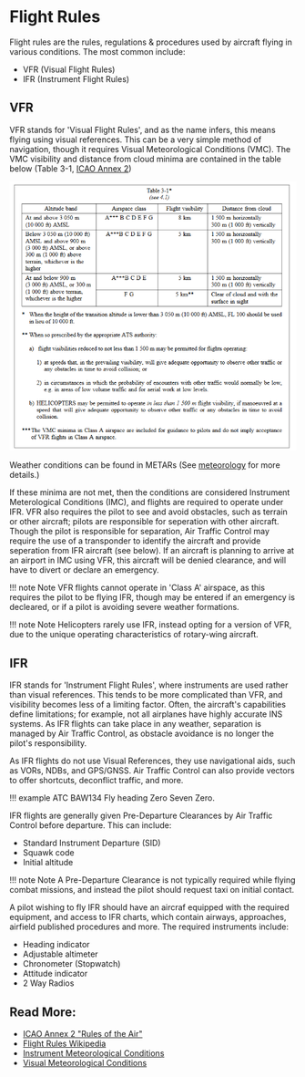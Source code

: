 # Flight Rules

Flight rules are the rules, regulations & procedures used by aircraft flying in various conditions. The most common include:

- VFR (Visual Flight Rules)
- IFR (Instrument Flight Rules)

## VFR

VFR stands for 'Visual Flight Rules', and as the name infers, this means flying using visual references. This can be a very simple method of navigation, though it requires Visual Meteorological Conditions (VMC). The VMC visibility and distance from cloud minima are contained in the table below (Table 3-1, [ICAO Annex 2](https://www.google.com/url?sa=t&rct=j&q=&esrc=s&source=web&cd=&cad=rja&uact=8&ved=2ahUKEwiY2pqIl9T-AhXLTcAKHXhmDEAQFnoECBgQAQ&url=https%3A%2F%2Fwww.icao.int%2FMeetings%2Fanconf12%2FDocument%2520Archive%2Fan02_cons%255B1%255D.pdf&usg=AOvVaw3TZDU3bcTXjQcuw_2jfQ0y))


![VMC Minima Chart](../assets/VMC_Minima.png)

Weather conditions can be found in METARs (See [meteorology](./meteorology.md) for more details.)

If these minima are not met, then the conditions are considered Instrument Meterological Conditions (IMC), and flights are required to operate under IFR. VFR also requires the pilot to see and avoid obstacles, such as terrain or other aircraft; pilots are responsible for seperation with other aircraft. Though the pilot is responsible for separation, Air Traffic Control may require the use of a transponder to identify the aircraft and provide seperation from IFR aircraft (see below). If an aircraft is planning to arrive at an airport in IMC using VFR, this aircraft will be denied clearance, and will have to divert or declare an emergency.

!!! note Note VFR flights cannot operate in 'Class A' airspace, as this requires the pilot to be flying IFR, though may be entered if an emergency is decleared, or if a pilot is avoiding severe weather formations.

!!! note Note Helicopters rarely use IFR, instead opting for a version of VFR, due to the unique operating characteristics of rotary-wing aircraft.

## IFR

IFR stands for 'Instrument Flight Rules', where instruments are used rather than visual references. This tends to be more complicated than VFR, and visibility becomes less of a limiting factor. Often, the aircraft's capabilities define limitations; for example, not all airplanes have highly accurate INS systems. As IFR flights can take place in any weather, separation is managed by Air Traffic Control, as obstacle avoidance is no longer the pilot's responsibility.

As IFR flights do not use Visual References, they use navigational aids, such as VORs, NDBs, and GPS/GNSS. Air Traffic Control can also provide vectors to offer shortcuts, deconflict traffic, and more.

!!! example ATC BAW134 Fly heading Zero Seven Zero.

IFR flights are generally given Pre-Departure Clearances by Air Traffic Control before departure. This can include:

- Standard Instrument Departure (SID)
- Squawk code
- Initial altitude

!!! note Note A Pre-Departure Clearance is not typically required while flying combat missions, and instead the pilot should request taxi on initial contact.

A pilot wishing to fly IFR should have an aircraf equipped with the required equipment, and access to IFR charts, which contain airways, approaches, airfield published procedures and more. The required instruments include:

- Heading indicator
- Adjustable altimeter
- Chronometer (Stopwatch)
- Attitude indicator
- 2 Way Radios


## Read More:
- [ICAO Annex 2 "Rules of the Air"](https://www.icao.int/safety/airnavigation/nationalitymarks/annexes_booklet_en.pdf/)
- [Flight Rules Wikipedia](https://en.wikipedia.org/wiki/Flight_rules)
- [Instrument Meteorological Conditions](https://en.wikipedia.org/wiki/Instrument_meteorological_conditions)
- [Visual Meteorological Conditions](https://en.wikipedia.org/wiki/Visual_meteorological_conditions)

